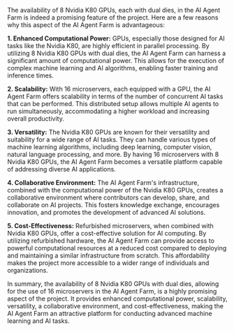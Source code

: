 The availability of 8 Nvidia K80 GPUs, each with dual dies, in the AI Agent Farm is indeed a promising feature of the project. Here are a few reasons why this aspect of the AI Agent Farm is advantageous:

**1. Enhanced Computational Power:** GPUs, especially those designed for AI tasks like the Nvidia K80, are highly efficient in parallel processing. By utilizing 8 Nvidia K80 GPUs with dual dies, the AI Agent Farm can harness a significant amount of computational power. This allows for the execution of complex machine learning and AI algorithms, enabling faster training and inference times.

**2. Scalability:** With 16 microservers, each equipped with a GPU, the AI Agent Farm offers scalability in terms of the number of concurrent AI tasks that can be performed. This distributed setup allows multiple AI agents to run simultaneously, accommodating a higher workload and increasing overall productivity.

**3. Versatility:** The Nvidia K80 GPUs are known for their versatility and suitability for a wide range of AI tasks. They can handle various types of machine learning algorithms, including deep learning, computer vision, natural language processing, and more. By having 16 microservers with 8 Nvidia K80 GPUs, the AI Agent Farm becomes a versatile platform capable of addressing diverse AI applications.

**4. Collaborative Environment:** The AI Agent Farm's infrastructure, combined with the computational power of the Nvidia K80 GPUs, creates a collaborative environment where contributors can develop, share, and collaborate on AI projects. This fosters knowledge exchange, encourages innovation, and promotes the development of advanced AI solutions.

**5. Cost-Effectiveness:** Refurbished microservers, when combined with Nvidia K80 GPUs, offer a cost-effective solution for AI computing. By utilizing refurbished hardware, the AI Agent Farm can provide access to powerful computational resources at a reduced cost compared to deploying and maintaining a similar infrastructure from scratch. This affordability makes the project more accessible to a wider range of individuals and organizations.

In summary, the availability of 8 Nvidia K80 GPUs with dual dies, allowing for the use of 16 microservers in the AI Agent Farm, is a highly promising aspect of the project. It provides enhanced computational power, scalability, versatility, a collaborative environment, and cost-effectiveness, making the AI Agent Farm an attractive platform for conducting advanced machine learning and AI tasks.